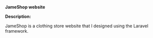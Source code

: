 ﻿**JameShop website**

**Description:** 

JameShop is a clothing store website that I designed using the Laravel framework.
